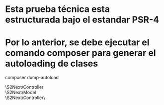 # Esta prueba técnica esta estructurada bajo el estandar PSR-4
# 

# Por lo anterior, se debe ejecutar el comando composer para generar el autoloading de clases
composer dump-autoload

\S2Next\Controller\
\S2Next\Model\
\S2Next\Controller\